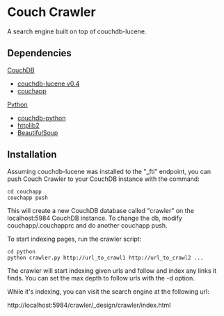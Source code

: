 Couch Crawler 
=============

A search engine built on top of couchdb-lucene.

Dependencies
------------
[CouchDB](http://couchdb.apache.org/)

* [couchdb-lucene v0.4](http://github.com/rnewson/couchdb-lucene/tree/v0.4)
* [couchapp](http://github.com/couchapp/couchapp)

[Python](http://www.python.org/)

* [couchdb-python](http://code.google.com/p/couchdb-python/)
* [httplib2](http://code.google.com/p/httplib2/)
* [BeautifulSoup](http://www.crummy.com/software/BeautifulSoup/)

Installation
------------

Assuming couchdb-lucene was installed to the "_fti" endpoint, you can push 
Couch Crawler to your CouchDB instance with the command:

    cd couchapp
    couchapp push

This will create a new CouchDB database called "crawler" on the localhost:5984 
CouchDB instance. To change the db, modify couchapp/.couchapprc and do another
couchapp push.

To start indexing pages, run the crawler script:

    cd python
    python crawler.py http://url_to_crawl1 http://url_to_crawl2 ...

The crawler will start indexing given urls and follow and index any links it 
finds. You can set the max depth to follow urls with the -d option.

While it's indexing, you can visit the search engine at the following url:

  http://localhost:5984/crawler/_design/crawler/index.html


